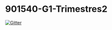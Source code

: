 # 901540-G1-Trimestres2

[![Gitter](https://badges.gitter.im/hemoreno33/901540-G1-Trimestres2.svg)](https://gitter.im/hemoreno33/901540-G1-Trimestres2?utm_source=badge&utm_medium=badge&utm_campaign=pr-badge&utm_content=badge)